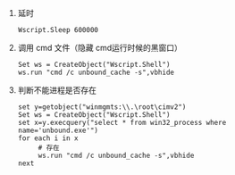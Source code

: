 1. 延时
    ```
    Wscript.Sleep 600000
    ```

2. 调用 cmd 文件（隐藏 cmd运行时候的黑窗口）
    ```
    Set ws = CreateObject("Wscript.Shell")
    ws.run "cmd /c unbound_cache -s",vbhide
    ```

3. 判断不能进程是否存在
    ```
    set y=getobject("winmgmts:\\.\root\cimv2")
    Set ws = CreateObject("Wscript.Shell")
    set x=y.execquery("select * from win32_process where name='unbound.exe'")
    for each i in x
         # 存在
         ws.run "cmd /c unbound_cache -s",vbhide
    next
    ```
